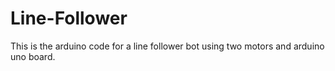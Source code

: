 # Line-Follower

This is the arduino code for a line follower bot using two motors and arduino uno board.
